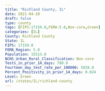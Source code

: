 ```yaml
---
title: "Richland County, IL"
date: 2021-04-20
draft: false
type: county
tags: [FIPS:17159.0,FEMA:5.0,Non-core,Green]
categories: [IL]
County: Richland County
State: IL
FIPS: 17159.0
FEMA_Region: 5.0
Population: 15513.0
NCHS_Urban_Rural_Classification: Non-core
Tests_in_prior_14_days: 780.0
Fourteen_day_test_rate_per_100000: 5028.0
Percent_Positivity_in_prior_14_days: 0.024
Level: Green
url: /states/IL/richland-county
---
```




